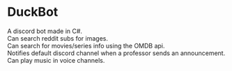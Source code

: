 # DuckBot
A discord bot made in C#.<br>
Can search reddit subs for images.<br>
Can search for movies/series info using the OMDB api.<br>
Notifies default discord channel when a professor sends an announcement.<br>
Can play music in voice channels.
